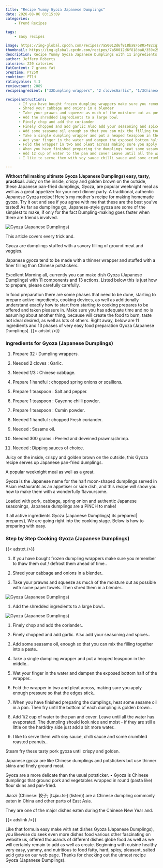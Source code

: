 ```yaml
---
title: "Recipe Yummy Gyoza Japanese Dumplings"
date: 2020-08-06 03:15:09
categories:
    - Trend Recipes
    
tags:
    - Easy recipes

image: https://img-global.cpcdn.com/recipes/7a50012d6f818ba8/680x482cq70/gyoza-japanese-dumplings-recipe-main-photo.jpg
thumbnail: https://img-global.cpcdn.com/recipes/7a50012d6f818ba8/350x250cq70/gyoza-japanese-dumplings-recipe-main-photo.jpg
description: Recipe Yummy Gyoza Japanese Dumplings with 11 ingredients and 13 stages of easy cooking.
author: Jeffery Roberts
calories: 220 calories
fatContent: 7 grams fat
preptime: PT25M
cooktime: PT1H
ratingvalue: 4.1
reviewcount: 2089
recipeingredient: ["32Dumpling wrappers", "2 clovesGarlic", "1/3Chinese cabbage", "1 handfulchopped spring onions or scallions", "1 teaspoonSalt and pepper", "1 teaspoonCayenne chilli powder", "1 teaspoonCumin powder", "1 handfulchopped Fresh coriander", "Sesame oil", "300 gramsPeeled and deveined prawnsshrimp", "Dipping sauces of choice"]

recipeinstructions: 
      - If you have bought frozen dumpling wrappers make sure you remember to thaw them out  defrost them ahead of time 
      - Shred your cabbage and onions in a blender 
      - Take your prawns and squeeze as much of the moisture out as possible with some paper towels Then shred them in a blender 
      - Add the shredded ingredients to a large bowl 
      - Finely chop and add the coriander 
      - Finely chopped and add garlic Also add your seasoning and spices 
      - Add some seasame oil enough so that you can mix the filling together into a paste 
      - Take a single dumpling wrapper and put a heaped teaspoon in the middle 
      - Wet your finger in the water and dampen the exposed bottom half of the wrapper 
      - Fold the wrapper in two and pleat across making sure you apply enough pressure so that the edges stick 
      - When you have finished preparing the dumplings heat some sesame oil in a pan Then fry until the bottom of each dumpling is golden brown 
      - Add 12 cup of water to the pan and cover Leave until all the water has evaporated The dumpling should look nice and moist  if they are still a little on the harddry side just add a bit more water 
      - I like to serve them with soy sauce chilli sauce and some crumbled roasted peanuts

---
```




**Without fail making ultimate Gyoza (Japanese Dumplings) easy, tasty, practical**. Juicy on the inside, crispy and golden brown on the outside, these Japanese pan-fried dumplings, Gyoza, are popular weeknight meal as well as a great appetizer for your next dinner party. A traditional, authentic Japanese Gyoza recipe! Here&#39;s my mother&#39;s recipe for making homemade gyoza. Try it out and see if you agree with me that these are the best you&#39;ve tasted! As far as dumplings go, Japanese-style gyoza are some of the simplest to make, if only for the fact Dumpling-making goes faster when there are friends involved.


![Gyoza (Japanese Dumplings)](https://img-global.cpcdn.com/recipes/7a50012d6f818ba8/680x482cq70/gyoza-japanese-dumplings-recipe-main-photo.jpg "Gyoza (Japanese Dumplings)")



This article covers every trick and.

Gyoza are dumplings stuffed with a savory filling of ground meat and veggies.

Japanese gyoza tend to be made with a thinner wrapper and stuffed with a finer filling than Chinese potstickers.


Excellent Morning all, currently you can make dish Gyoza (Japanese Dumplings) with 11 components and 13 actions. Listed below this is just how to prepare, please carefully carefully.

In food preparation there are some phases that need to be done, starting to prepare active ingredients, cooking devices, as well as additionally understand exactly how to start from starting to cooking prepares to be offered and taken pleasure in. Make sure you has adequate time and no is assuming about another thing, because will create the food to burn, taste not ideal desired, as well as lots of others. Right away, below are 11 ingredients and 13 phases of very easy food preparation Gyoza (Japanese Dumplings).
{{< adstxt />}}

### Ingredients for Gyoza (Japanese Dumplings)


1. Prepare 32 : Dumpling wrappers.

1. Needed 2 cloves : Garlic.

1. Needed 1/3 : Chinese cabbage.

1. Prepare 1 handful : chopped spring onions or scallions.

1. Prepare 1 teaspoon : Salt and pepper.

1. Prepare 1 teaspoon : Cayenne chilli powder.

1. Prepare 1 teaspoon : Cumin powder.

1. Needed 1 handful : chopped Fresh coriander.

1. Needed  : Sesame oil.

1. Needed 300 grams : Peeled and deveined prawns/shrimp.

1. Needed  : Dipping sauces of choice.


Juicy on the inside, crispy and golden brown on the outside, this Gyoza recipe serves up Japanese pan-fried dumplings.

A popular weeknight meal as well as a great.

Gyoza is the Japanese name for the half moon-shaped dumplings served in Asian restaurants as an appetiser or side dish, and this recipe will show you how to make them with a wonderfully flavoursome.

Loaded with pork, cabbage, spring onion and authentic Japanese seasonings, Japanese dumplings are a PINCH to make!


If all active ingredients Gyoza (Japanese Dumplings) its prepared| prepares}, We are going right into the cooking stage. Below is how to preparing with easy.

### Step by Step Cooking Gyoza (Japanese Dumplings)

{{< adstxt />}}


1. If you have bought frozen dumpling wrappers make sure you remember to thaw them out / defrost them ahead of time..



1. Shred your cabbage and onions in a blender..



1. Take your prawns and squeeze as much of the moisture out as possible with some paper towels. Then shred them in a blender..



![Gyoza (Japanese Dumplings)](https://img-global.cpcdn.com/steps/7c48ba1dd8b0d519/160x128cq70/gyoza-japanese-dumplings-recipe-step-3-photo.jpg" "Gyoza (Japanese Dumplings)")



1. Add the shredded ingredients to a large bowl..



![Gyoza (Japanese Dumplings)](https://img-global.cpcdn.com/steps/03cb9b955a698f71/160x128cq70/gyoza-japanese-dumplings-recipe-step-4-photo.jpg" "Gyoza (Japanese Dumplings)")



1. Finely chop and add the coriander..



1. Finely chopped and add garlic. Also add your seasoning and spices..



1. Add some seasame oil, enough so that you can mix the filling together into a paste..



1. Take a single dumpling wrapper and put a heaped teaspoon in the middle..



1. Wet your finger in the water and dampen the exposed bottom half of the wrapper..



1. Fold the wrapper in two and pleat across, making sure you apply enough pressure so that the edges stick..



1. When you have finished preparing the dumplings, heat some sesame oil in a pan. Then fry until the bottom of each dumpling is golden brown..



1. Add 1/2 cup of water to the pan and cover. Leave until all the water has evaporated. The dumpling should look nice and moist - if they are still a little on the hard/dry side just add a bit more water..



1. I like to serve them with soy sauce, chilli sauce and some crumbled roasted peanuts..




Steam fry these tasty pork gyoza until crispy and golden.

Japanese gyoza are like Chinese dumplings and potstickers but use thinner skins and finely ground meat.

Gyoza are a more delicate than the usual potsticker. • Gyoza is Chinese dumplings that ground pork and vegetables wrapped in round (pasta like) flour skins and pan-fried.

Jiaozi (Chinese: 餃子; [tɕjàu.tsɨ] (listen)) are a Chinese dumpling commonly eaten in China and other parts of East Asia.

They are one of the major dishes eaten during the Chinese New Year and.


{{< adslink />}}

Like that formula easy make with set dishes Gyoza (Japanese Dumplings), you likewise do seek even more dishes food various other fascinating on website us, offered thousands of different dishes globe food as well as we will certainly remain to add as well as create. Beginning with cuisine healthy very easy, yummy, and nutritious to food fatty, hard, spicy, pleasant, salted acid gets on our web page. Thanks for checking out the utmost recipe Gyoza (Japanese Dumplings).
